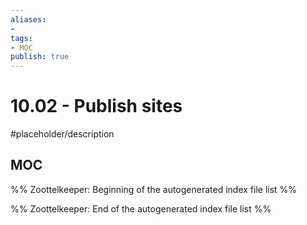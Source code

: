 ```yaml
---
aliases:
- 
tags:
- MOC
publish: true
---
```


# 10.02 - Publish sites

#placeholder/description 

## MOC

%% Zoottelkeeper: Beginning of the autogenerated index file list  %%

%% Zoottelkeeper: End of the autogenerated index file list  %%
